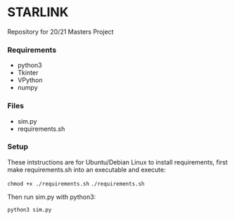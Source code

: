 # STARLINK
Repository for 20/21 Masters Project

### Requirements

 - python3
 - Tkinter
 - VPython
 - numpy


### Files

 - sim.py 
 - requirements.sh


 ### Setup

 These intstructions are for Ubuntu/Debian Linux to install requirements, first make requirements.sh into an executable and execute:

 `chmod +x ./requirements.sh`
 `./requirements.sh`

Then run sim.py with python3:

`python3 sim.py`

